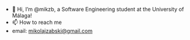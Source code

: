 - 👋 Hi, I’m @mikzb, a Software Engineering student at the University of Málaga!
- 📫 How to reach me
-   email: mikolajzabski@gmail.com

<!---
mikzb/mikzb is a ✨ special ✨ repository because its `README.md` (this file) appears on your GitHub profile.
You can click the Preview link to take a look at your changes.
--->
